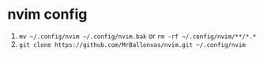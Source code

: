 # nvim config

1. `mv ~/.config/nvim ~/.config/nvim.bak` or `rm -rf ~/.config/nvim/**/*.*`
2. `git clone https://github.com/MrBallonvas/nvim.git ~/.config/nvim`
